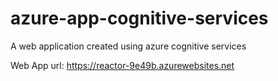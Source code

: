 # azure-app-cognitive-services
A web application created using azure cognitive services

Web App url: https://reactor-9e49b.azurewebsites.net
